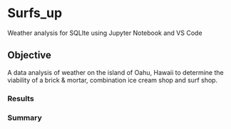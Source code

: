 # Surfs_up
Weather analysis for SQLIte using Jupyter Notebook and VS Code

## Objective

A data analysis of weather on the island of Oahu, Hawaii to determine the viability of a brick & mortar, combination ice cream shop and surf shop.

### Results

### Summary
